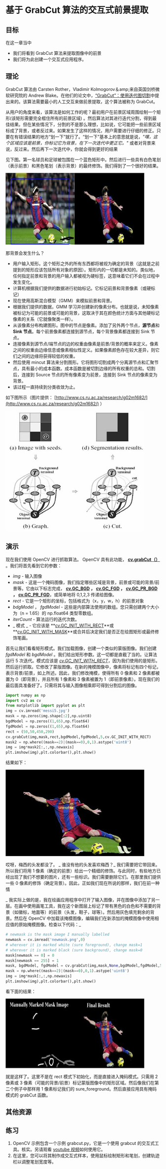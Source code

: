 # 基于 GrabCut 算法的交互式前景提取

## 目标

在这一章当中

*   我们将看到 GrabCut 算法来提取图像中的前景
*   我们将为此创建一个交互式应用程序。

## 理论

GrabCut 算法由 Carsten Rother，Vladimir Kolmogorov＆amp;来自英国剑桥微软研究院的 Andrew Blake。在他们的论文中，[“GrabCut”：使用迭代图切割](http://dl.acm.org/citation.cfm?id=1015720)中提出来的。该算法需要最小的人工交互来做前景提取，这个算法被称为 GrabCut。

从用户的角度来看，该算法是如何工作的呢？最初用户在前景区域周围绘制一个矩形(该矩形需要完全框住所有的前景区域) 。然后算法对其进行迭代分割，得到最佳结果。但在某些情况下，分割的不是那么理想，比如说，它可能把一些前景区域标成了背景，或者反过来。如果发生了这样的情况，用户需要进行仔细的修正。只要在有错误结果的地方“划一下”就行了。“划一下”基本上的意思就是说，*"嘿，这个区域应该是前景，你标记它为背景，在下一次迭代中更正它。"* 或者对背景来说，反过来。然后再下一次迭代中，你就会得到更好的结果

见下图。第一名球员和足球被包围在一个蓝色矩形中。然后进行一些具有白色笔划（表示前景）和黑色笔划（表示背景）的最终修饰。我们得到了一个很好的结果。

![grabcut_output1.jpg](img/Image_grabcut_output1.jpg)

那背景会发生什么？

*   用户输入矩形。这个矩形之外的所有东西都将被视为确定的背景（这就是之前提到的矩形应该包括所有对象的原因）。矩形内的一切都是未知的。类似地，任何指定前景和背景的用户输入都被视为硬标签，这意味着它们不会在过程中发生变化。
*   计算机根据我们提供的数据进行初始标记。它标记前景和背景像素（或硬标记）
*   现在使用高斯混合模型（GMM）来模拟前景和背景。
*   根据我们提供的数据，GMM 学习并创建新的像素分布。也就是说，未知像素被标记为可能的前景或可能的背景，这取决于其在颜色统计方面与其他硬标记像素的关系（它就像聚类一样）。
*   从该像素分布构建图形。图中的节点是像素。添加了另外两个节点，**源节点**和 **Sink 节点**。每个前景像素都连接到源节点，每个背景像素都连接到 Sink 节点。
*   连接像素到源节点/端节点的边的权重由像素是前景/背景的概率来定义。像素之间的权重由边缘信息或像素相似性定义。如果像素颜色存在较大差异，则它们之间的边缘将获得较低的权重。
*   然后使用 mincut 算法来分割图形。它将图形切割成两个分离源节点和汇聚节点，具有最小的成本函数。成本函数是被切割边缘的所有权重的总和。切割后，连接到 Source 节点的所有像素变为前景，连接到 Sink 节点的像素变为背景。
*   该过程一直持续到分类收敛为止。

如下图所示（图片提供： [http://www.cs.ru.ac.za/research/g02m1682/](http://www.cs.ru.ac.za/research/g02m1682/) ）

![grabcut_scheme.jpg](img/Image_grabcut_scheme.jpg)

## 演示

现在我们使用 OpenCV 进行抓取算法。 OpenCV 具有此功能， **[cv.grabCut（）](../../d7/d1b/group__imgproc__misc.html#ga909c1dda50efcbeaa3ce126be862b37f "Runs the GrabCut algorithm. ")** 。我们将首先看到它的参数：

*   _img_ - 输入图像
*   _mask_ - 这是一个掩码图像，我们指定哪些区域是背景，前景或可能的背景/前景等。它由以下标志完成， **[cv.GC_BGD](../../d7/d1b/group__imgproc__misc.html#ggad43d3e4208d3cf025d8304156b02ba38a889f1ce109543e8aed80a7abbc6dcb39 "an obvious background pixels ") ， [cv.GC_FGD](../../d7/d1b/group__imgproc__misc.html#ggad43d3e4208d3cf025d8304156b02ba38a4757c1f0587bcf6e53e86dee7689a649 "an obvious foreground (object) pixel ") ， [cv.GC_PR_BGD](../../d7/d1b/group__imgproc__misc.html#ggad43d3e4208d3cf025d8304156b02ba38af748414821c7f39fab3493f9eed1eedf "a possible background pixel ") ， [cv.GC_PR_FGD](../../d7/d1b/group__imgproc__misc.html#ggad43d3e4208d3cf025d8304156b02ba38ad33184b73cb87e08d29e0a3411b7c863 "a possible foreground pixel ")**，或简单地将 0,1,2,3 传递给图像。
*   _rect_ - 它是一个矩形的坐标，包括格式为（x，y，w，h）的前景对象
*   _bdgModel_ ， _fgdModel_ - 这些是内部算法使用的数组。您只需创建两个大小为（n = 1.65）的 np.float64 类型零数组。
*   _iterCount_ - 算法运行的迭代次数。
*   _ 模式 _ - 它应该是 **[cv.GC_INIT_WITH_RECT](../../d7/d1b/group__imgproc__misc.html#ggaf8b5832ba85e59fc7a98a2afd034e558a5f8853c1e5a89c4aa2687d1f78a7e550)**或 **[cv.GC_INIT_WITH_MASK](../../d7/d1b/group__imgproc__misc.html#ggaf8b5832ba85e59fc7a98a2afd034e558ab01527c7effb50fd1c54d8c4e671ed22)**或合并后决定我们是否正在绘图矩形或最终修饰笔画。

首先让我们看看矩形模式。我们加载图像，创建一个类似的蒙版图像。我们创建 _fgdModel_ 和 _bgdModel_ 。我们给出矩形参数。这一切都是直截了当的。让算法运行 5 次迭代。模式应该是 _[cv.GC_INIT_WITH_RECT](../../d7/d1b/group__imgproc__misc.html#ggaf8b5832ba85e59fc7a98a2afd034e558a5f8853c1e5a89c4aa2687d1f78a7e550)_，因为我们使用的是矩形。然后运行抓取。它修改了蒙版图像。在新的掩模图像中，像素将标记有四个标记，表示背景/前景，如上所述。因此，我们修改掩模，使得所有 0 像素和 2 像素都被置为 0（即背景），并且所有 1 像素和 3 像素被置为 1（即前景像素）。现在我们的最后面具准备好了。只需将其与输入图像相乘即可得到分割后的图像。

```python
import numpy as np
import cv2 as cv
from matplotlib import pyplot as plt
img = cv.imread('messi5.jpg')
mask = np.zeros(img.shape[:2],np.uint8)
bgdModel = np.zeros((1,65),np.float64)
fgdModel = np.zeros((1,65),np.float64)
rect = (50,50,450,290)
cv.grabCut(img,mask,rect,bgdModel,fgdModel,5,cv.GC_INIT_WITH_RECT)
mask2 = np.where((mask==2)|(mask==0),0,1).astype('uint8')
img = img*mask2[:,:,np.newaxis]
plt.imshow(img),plt.colorbar(),plt.show()
```

结果如下：

![grabcut_rect.jpg](img/Image_grabcut_rect.jpg)

哎呀，梅西的头发都没了。 _ 谁没有他的头发喜欢梅西？_ 我们需要把它带回来。所以我们将用 1 像素（确定的前景）给出一个精细的修饰。与此同时，有些地方已经出现了我们不想要的图片，还有一些标识。我们需要删除它们。在那里我们提供一些 0 像素的修饰（确定背景）。因此，正如我们现在所说的那样，我们在前一种情

_ 我实际上做的是，我在绘画应用程序中打开了输入图像，并在图像中添加了另一层。在画中使用画笔工具，我在这个新图层上标记了带有黑色的白色和不需要的背景（如徽标，地面等）的前景（头发，鞋子，球等）。然后用灰色填充剩余的背景。然后在 OpenCV 中加载该掩模图像，编辑我们在新添加的掩模图像中使用相应值的原始掩模图像。检查以下代码：_

```python
# newmask is the mask image I manually labelled
newmask = cv.imread('newmask.png',0)
# wherever it is marked white (sure foreground), change mask=1
# wherever it is marked black (sure background), change mask=0
mask[newmask == 0] = 0
mask[newmask == 255] = 1
mask, bgdModel, fgdModel = cv.grabCut(img,mask,None,bgdModel,fgdModel,5,cv.GC_INIT_WITH_MASK)
mask = np.where((mask==2)|(mask==0),0,1).astype('uint8')
img = img*mask[:,:,np.newaxis]
plt.imshow(img),plt.colorbar(),plt.show()
```

看下面的结果：

![grabcut_mask.jpg](img/Image_grabcut_mask.jpg)

就是这样了。这里不是在 rect 模式下初始化，而是直接进入掩码模式。只需用 2 像素或 3 像素（可能的背景/前景）标记蒙版图像中的矩形区域。然后像我们在第二个例子中那样用 1 像素标记我们的 sure_foreground。然后直接应用具有掩码模式的 grabCut 函数。

## 其他资源

## 练习

1.  OpenCV 示例包含一个示例 grabcut.py，它是一个使用 grabcut 的交互式工具。核实。另请观看 [youtube 视频](http://www.youtube.com/watch?v=kAwxLTDDAwU)如何使用它。
2.  在这里，您可以将其制作成交互式样本，使用鼠标绘制矩形和笔划，创建轨迹栏以调整笔划宽度等。
